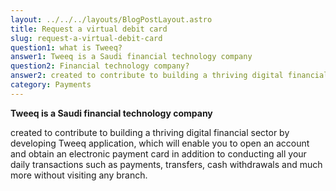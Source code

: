 ```yaml
---
layout: ../../../layouts/BlogPostLayout.astro
title: Request a virtual debit card
slug: request-a-virtual-debit-card
question1: what is Tweeq?
answer1: Tweeq is a Saudi financial technology company
question2: Financial technology company?
answer2: created to contribute to building a thriving digital financial sector
category: Payments
---
```

**Tweeq is a Saudi financial technology company** 

created to contribute to building a thriving digital financial sector by developing Tweeq application, which will enable you to open an account and obtain an electronic payment card in addition to conducting all your daily transactions such as payments, transfers, cash withdrawals and much more without visiting any branch.